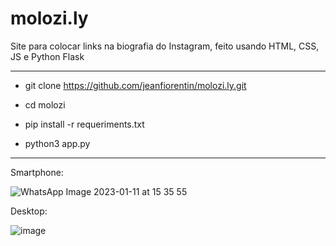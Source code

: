 # molozi.ly

Site para colocar links na biografia do Instagram, feito usando HTML, CSS, JS e Python Flask

-------------------------------------------------------------
- git clone https://github.com/jeanfiorentin/molozi.ly.git

- cd molozi

- pip install -r requeriments.txt

- python3 app.py
-------------------------------------------------------------


Smartphone:

![WhatsApp Image 2023-01-11 at 15 35 55](https://user-images.githubusercontent.com/116840791/211898091-ecf3d941-0809-4ade-9ec7-8acb1a38f082.jpeg)

Desktop: 

![image](https://user-images.githubusercontent.com/116840791/211898160-b1f8b0df-150a-4179-aefc-52fb7e8de57c.png)
